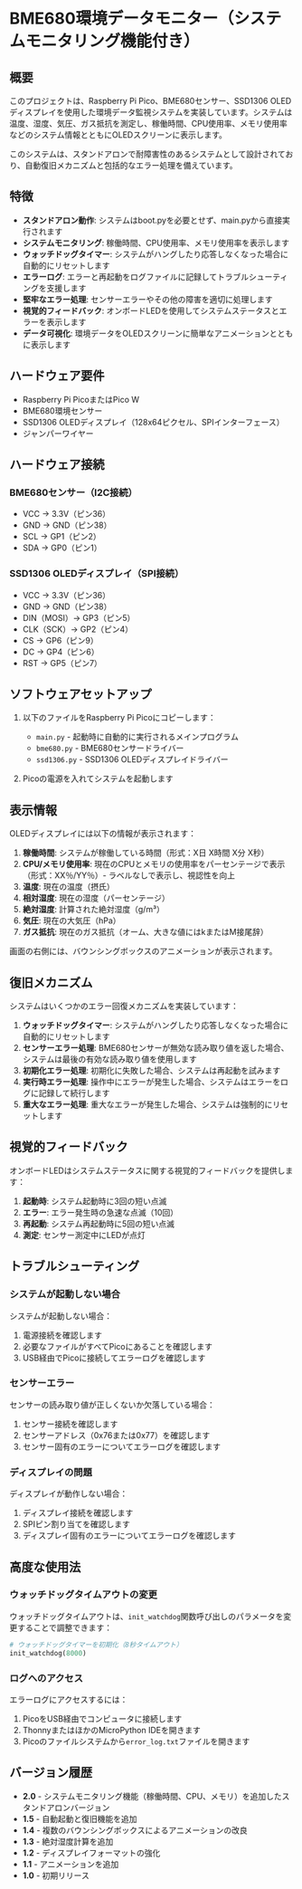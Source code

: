 # BME680環境データモニター（システムモニタリング機能付き）

## 概要

このプロジェクトは、Raspberry Pi Pico、BME680センサー、SSD1306 OLEDディスプレイを使用した環境データ監視システムを実装しています。システムは温度、湿度、気圧、ガス抵抗を測定し、稼働時間、CPU使用率、メモリ使用率などのシステム情報とともにOLEDスクリーンに表示します。

このシステムは、スタンドアロンで耐障害性のあるシステムとして設計されており、自動復旧メカニズムと包括的なエラー処理を備えています。

## 特徴

- **スタンドアロン動作**: システムはboot.pyを必要とせず、main.pyから直接実行されます
- **システムモニタリング**: 稼働時間、CPU使用率、メモリ使用率を表示します
- **ウォッチドッグタイマー**: システムがハングしたり応答しなくなった場合に自動的にリセットします
- **エラーログ**: エラーと再起動をログファイルに記録してトラブルシューティングを支援します
- **堅牢なエラー処理**: センサーエラーやその他の障害を適切に処理します
- **視覚的フィードバック**: オンボードLEDを使用してシステムステータスとエラーを表示します
- **データ可視化**: 環境データをOLEDスクリーンに簡単なアニメーションとともに表示します

## ハードウェア要件

- Raspberry Pi PicoまたはPico W
- BME680環境センサー
- SSD1306 OLEDディスプレイ（128x64ピクセル、SPIインターフェース）
- ジャンパーワイヤー

## ハードウェア接続

### BME680センサー（I2C接続）
- VCC → 3.3V（ピン36）
- GND → GND（ピン38）
- SCL → GP1（ピン2）
- SDA → GP0（ピン1）

### SSD1306 OLEDディスプレイ（SPI接続）
- VCC → 3.3V（ピン36）
- GND → GND（ピン38）
- DIN（MOSI）→ GP3（ピン5）
- CLK（SCK）→ GP2（ピン4）
- CS → GP6（ピン9）
- DC → GP4（ピン6）
- RST → GP5（ピン7）

## ソフトウェアセットアップ

1. 以下のファイルをRaspberry Pi Picoにコピーします：
   - `main.py` - 起動時に自動的に実行されるメインプログラム
   - `bme680.py` - BME680センサードライバー
   - `ssd1306.py` - SSD1306 OLEDディスプレイドライバー

2. Picoの電源を入れてシステムを起動します

## 表示情報

OLEDディスプレイには以下の情報が表示されます：

1. **稼働時間**: システムが稼働している時間（形式：X日 X時間 X分 X秒）
2. **CPU/メモリ使用率**: 現在のCPUとメモリの使用率をパーセンテージで表示（形式：XX％/YY％）- ラベルなしで表示し、視認性を向上
3. **温度**: 現在の温度（摂氏）
4. **相対湿度**: 現在の湿度（パーセンテージ）
5. **絶対湿度**: 計算された絶対湿度（g/m³）
6. **気圧**: 現在の大気圧（hPa）
7. **ガス抵抗**: 現在のガス抵抗（オーム、大きな値にはkまたはM接尾辞）

画面の右側には、バウンシングボックスのアニメーションが表示されます。

## 復旧メカニズム

システムはいくつかのエラー回復メカニズムを実装しています：

1. **ウォッチドッグタイマー**: システムがハングしたり応答しなくなった場合に自動的にリセットします
2. **センサーエラー処理**: BME680センサーが無効な読み取り値を返した場合、システムは最後の有効な読み取り値を使用します
3. **初期化エラー処理**: 初期化に失敗した場合、システムは再起動を試みます
4. **実行時エラー処理**: 操作中にエラーが発生した場合、システムはエラーをログに記録して続行します
5. **重大なエラー処理**: 重大なエラーが発生した場合、システムは強制的にリセットします

## 視覚的フィードバック

オンボードLEDはシステムステータスに関する視覚的フィードバックを提供します：

1. **起動時**: システム起動時に3回の短い点滅
2. **エラー**: エラー発生時の急速な点滅（10回）
3. **再起動**: システム再起動時に5回の短い点滅
4. **測定**: センサー測定中にLEDが点灯

## トラブルシューティング

### システムが起動しない場合

システムが起動しない場合：

1. 電源接続を確認します
2. 必要なファイルがすべてPicoにあることを確認します
3. USB経由でPicoに接続してエラーログを確認します

### センサーエラー

センサーの読み取り値が正しくないか欠落している場合：

1. センサー接続を確認します
2. センサーアドレス（0x76または0x77）を確認します
3. センサー固有のエラーについてエラーログを確認します

### ディスプレイの問題

ディスプレイが動作しない場合：

1. ディスプレイ接続を確認します
2. SPIピン割り当てを確認します
3. ディスプレイ固有のエラーについてエラーログを確認します

## 高度な使用法

### ウォッチドッグタイムアウトの変更

ウォッチドッグタイムアウトは、`init_watchdog`関数呼び出しのパラメータを変更することで調整できます：

```python
# ウォッチドッグタイマーを初期化（8秒タイムアウト）
init_watchdog(8000)
```

### ログへのアクセス

エラーログにアクセスするには：

1. PicoをUSB経由でコンピュータに接続します
2. ThonnyまたはほかのMicroPython IDEを開きます
3. Picoのファイルシステムから`error_log.txt`ファイルを開きます

## バージョン履歴

- **2.0** - システムモニタリング機能（稼働時間、CPU、メモリ）を追加したスタンドアロンバージョン
- **1.5** - 自動起動と復旧機能を追加
- **1.4** - 複数のバウンシングボックスによるアニメーションの改良
- **1.3** - 絶対湿度計算を追加
- **1.2** - ディスプレイフォーマットの強化
- **1.1** - アニメーションを追加
- **1.0** - 初期リリース